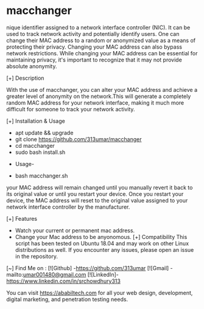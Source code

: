 # macchanger
nique identifier assigned to a network interface controller (NIC). It can be used to track network activity and potentially identify users.
One can change their MAC address to a random or anonymized value as a means of protecting their privacy. Changing your MAC address can also bypass network restrictions.
While changing your MAC address can be essential for maintaining privacy, it's important to recognize that it may not provide absolute anonymity.

[+] Description 

With the use of macchanger, you can alter your MAC address and achieve a greater level of anonymity on the network.This will generate a completely random MAC address for your network interface, making it much more difficult for someone to track your network activity.

[+] Installation & Usage
 - apt update && upgrade
 - git clone https://github.com/313umar/macchanger
 - cd macchanger
 - sudo bash install.sh
 
 * Usage-
 - bash macchanger.sh

your MAC address will remain changed until you manually revert it back to its original value or until you restart your device. Once you restart your device, the MAC address will reset to the original value assigned to your network interface controller by the manufacturer.

[+] Features

- Watch your current or permanent mac address.
- Change your Mac address to be anyonomous.
[+] Compatibility
This script has been tested on Ubuntu 18.04 and may work on other Linux distributions as well. If you encounter any issues, please open an issue in the repository.


[~] Find Me on :
	[![Github]  -https://github.com/313umar
	[![Gmail]   -mailto:umar001480@gmail.com
	[![LinkedIn]-https://www.linkedin.com/in/srchowdhury313
	

You can visit https://ababiltech.com for all your web design, development, digital marketing, and penetration testing needs.
